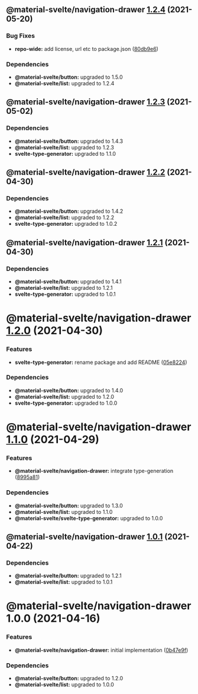 ## @material-svelte/navigation-drawer [1.2.4](https://github.com/material-svelte/material-svelte/compare/@material-svelte/navigation-drawer@1.2.3...@material-svelte/navigation-drawer@1.2.4) (2021-05-20)


### Bug Fixes

* **repo-wide:** add license, url etc to package.json ([80db9e6](https://github.com/material-svelte/material-svelte/commit/80db9e6d4258331e5847d5d30f9252b4d972fd9b))





### Dependencies

* **@material-svelte/button:** upgraded to 1.5.0
* **@material-svelte/list:** upgraded to 1.2.4

## @material-svelte/navigation-drawer [1.2.3](https://github.com/material-svelte/material-svelte/compare/@material-svelte/navigation-drawer@1.2.2...@material-svelte/navigation-drawer@1.2.3) (2021-05-02)





### Dependencies

* **@material-svelte/button:** upgraded to 1.4.3
* **@material-svelte/list:** upgraded to 1.2.3
* **svelte-type-generator:** upgraded to 1.1.0

## @material-svelte/navigation-drawer [1.2.2](https://github.com/material-svelte/material-svelte/compare/@material-svelte/navigation-drawer@1.2.1...@material-svelte/navigation-drawer@1.2.2) (2021-04-30)





### Dependencies

* **@material-svelte/button:** upgraded to 1.4.2
* **@material-svelte/list:** upgraded to 1.2.2
* **svelte-type-generator:** upgraded to 1.0.2

## @material-svelte/navigation-drawer [1.2.1](https://github.com/material-svelte/material-svelte/compare/@material-svelte/navigation-drawer@1.2.0...@material-svelte/navigation-drawer@1.2.1) (2021-04-30)





### Dependencies

* **@material-svelte/button:** upgraded to 1.4.1
* **@material-svelte/list:** upgraded to 1.2.1
* **svelte-type-generator:** upgraded to 1.0.1

# @material-svelte/navigation-drawer [1.2.0](https://github.com/material-svelte/material-svelte/compare/@material-svelte/navigation-drawer@1.1.0...@material-svelte/navigation-drawer@1.2.0) (2021-04-30)


### Features

* **svelte-type-generator:** rename package and add README ([05e8224](https://github.com/material-svelte/material-svelte/commit/05e8224fa6b1d6ec93c6b82ccf1bf0af3f2dc042))





### Dependencies

* **@material-svelte/button:** upgraded to 1.4.0
* **@material-svelte/list:** upgraded to 1.2.0
* **svelte-type-generator:** upgraded to 1.0.0

# @material-svelte/navigation-drawer [1.1.0](https://github.com/material-svelte/material-svelte/compare/@material-svelte/navigation-drawer@1.0.1...@material-svelte/navigation-drawer@1.1.0) (2021-04-29)


### Features

* **@material-svelte/navigation-drawer:** integrate type-generation ([8995a81](https://github.com/material-svelte/material-svelte/commit/8995a819a0ec4114fae9d3e496a6358ca1d38878))





### Dependencies

* **@material-svelte/button:** upgraded to 1.3.0
* **@material-svelte/list:** upgraded to 1.1.0
* **@material-svelte/svelte-type-generator:** upgraded to 1.0.0

## @material-svelte/navigation-drawer [1.0.1](https://github.com/material-svelte/material-svelte/compare/@material-svelte/navigation-drawer@1.0.0...@material-svelte/navigation-drawer@1.0.1) (2021-04-22)





### Dependencies

* **@material-svelte/button:** upgraded to 1.2.1
* **@material-svelte/list:** upgraded to 1.0.1

# @material-svelte/navigation-drawer 1.0.0 (2021-04-16)


### Features

* **@material-svelte/navigation-drawer:** initial implementation ([0b47e9f](https://github.com/material-svelte/material-svelte/commit/0b47e9f7c26f999ad53ca0e814e9fa8947b56a9c))





### Dependencies

* **@material-svelte/button:** upgraded to 1.2.0
* **@material-svelte/list:** upgraded to 1.0.0

